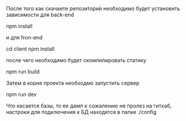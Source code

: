 После того как скачаете репозиторий необходимо будет установить зависимости для back-end

npm install

и для fron-end

cd client
npm install

после чего необходимо будет скомпилировать статику

npm run build


Затем в корне проекта необходмо запустить сервер

npm run dev


Что касается базы, то ее дамп к сожалению не пролез на гитхаб, настроки для подключения к БД находятся в папке ./config
